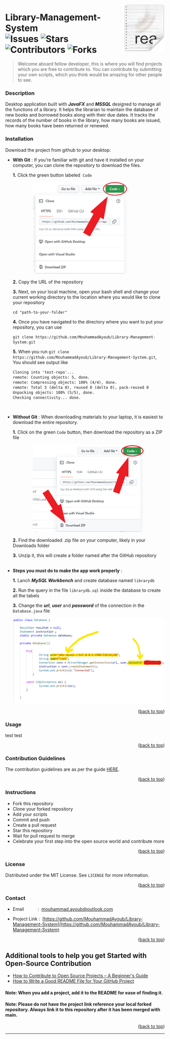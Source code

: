 <a name="readme-top"></a>

<img src="icon.png" align="right" />

# Library-Management-System</br>![Issues](https://img.shields.io/github/issues/MouhammadAyoub/Library-Management-System)&nbsp;![Stars](https://img.shields.io/github/stars/MouhammadAyoub/Library-Management-System)&nbsp;![Contributors](https://img.shields.io/github/contributors/MouhammadAyoub/Library-Management-System)&nbsp;![Forks](https://img.shields.io/github/forks/MouhammadAyoub/Library-Management-System)

> Welcome aboard fellow developer, this is where you will find projects which you are free to contribute to. You can contribute by submitting your own scripts, which you think would be amazing for other people to see.

### Description

Desktop application built with ***JavaFX*** and ***MSSQL*** designed to manage all the functions of a library. It helps the librarian to maintain the database of new books and borrowed books along with their due dates. It tracks the records of the number of books in the library, how many books are issued, how many books have been returned or renewed.

### Installation

Download the project from github to your desktop:

  - **With Git** :
      If you’re familiar with git and have it installed on your computer, you can clone the repository to download the files.
      
      **1.** Click the green button labeled &nbsp;`Code`</br>
      
      &nbsp;&nbsp;&nbsp;&nbsp;&nbsp;&nbsp;&nbsp;&nbsp;&nbsp;&nbsp;&nbsp;&nbsp;&nbsp;&nbsp;&nbsp;&nbsp;<img src="Button-Position.png" width="300px;" /></br>
      
      **2.** Copy the URL of the repository</br>
      
      **3.** Next, on your local machine, open your bash shell and change your current working directory to the location where you would like to clone your repository
      ```shell
      cd "path-to-your-folder"
      ```
      
      **4.** Once you have navigated to the directory where you want to put your repository, you can use
      ```shell
      git clone https://github.com/MouhammadAyoub/Library-Management-System.git
      ```
      
      **5.** When you run `git clone https://github.com/MouhammadAyoub/Library-Management-System.git`, You should see output like
      ```shell
      Cloning into 'test-repo'...
      remote: Counting objects: 5, done.
      remote: Compressing objects: 100% (4/4), done.
      remote: Total 5 (delta 0), reused 0 (delta 0), pack-reused 0
      Unpacking objects: 100% (5/5), done.
      Checking connectivity... done.
      ```
      </br>
      
  - **Without Git** :
      When downloading materials to your laptop, it is easiest to download the entire repository.
      
      **1.** Click on the green `Code` button, then download the repository as a ZIP file</br>
      
      &nbsp;&nbsp;&nbsp;&nbsp;&nbsp;&nbsp;&nbsp;&nbsp;&nbsp;&nbsp;&nbsp;&nbsp;&nbsp;&nbsp;&nbsp;&nbsp;<img src="Download-Zip.png" width="350px" /></br>
      
      **2.** Find the downloaded .zip file on your computer, likely in your Downloads folder</br>
      
      **3.** Unzip it, this will create a folder named after the GitHub repository</br></br>

  - **Steps you must do to make the app work properly** :
      
      **1.** Lanch ***MySQL Workbench*** and create database named `librarydb`</br>
      
      **2.** Run the query in the file `librarydb.sql` inside the database to create all the tabels</br>
      
      **3.** Change the ***url***, ***user*** and ***password*** of the connection in the `Database.java` file</br>
      
      <img src="Database-Attributes.png" width="650px" /></br>

<p align="right">(<a href="#readme-top">back to top</a>)</p>

### Usage

test test

<p align="right">(<a href="#readme-top">back to top</a>)</p>

### Contribution Guidelines

The contribution guidelines are as per the guide [HERE](https://github.com/MouhammadAyoub/Library-Management-System/blob/main/CONTRIBUTING.md).

<p align="right">(<a href="#readme-top">back to top</a>)</p>

### Instructions

- Fork this repository
- Clone your forked repository
- Add your scripts
- Commit and push
- Create a pull request
- Star this repository
- Wait for pull request to merge
- Celebrate your first step into the open source world and contribute more

<p align="right">(<a href="#readme-top">back to top</a>)</p>

### License

Distributed under the MIT License. See `LICENSE` for more information.

<p align="right">(<a href="#readme-top">back to top</a>)</p>

### Contact

- Email&nbsp;&nbsp;&nbsp;&nbsp;&nbsp;&nbsp;&nbsp;&nbsp;&nbsp;&nbsp;&nbsp;:&nbsp;&nbsp;[mouhammad.ayoub@outlook.com](mailto:mouhammad.ayoub@outlook.com)

- Project Link : &nbsp;[https://github.com/MouhammadAyoub/Library-Management-System](https://github.com/MouhammadAyoub/Library-Management-System)

<p align="right">(<a href="#readme-top">back to top</a>)</p>

## Additional tools to help you get Started with Open-Source Contribution

* [How to Contribute to Open Source Projects – A Beginner's Guide](https://www.freecodecamp.org/news/how-to-contribute-to-open-source-projects-beginners-guide/)
* [How to Write a Good README File for Your GitHub Project](https://www.freecodecamp.org/news/how-to-write-a-good-readme-file/)

#### Note: When you add a project, add it to the README for ease of finding it.
#### Note: Please do not have the project link reference your local forked repository. Always link it to this repository after it has been merged with main.

<p align="right">(<a href="#readme-top">back to top</a>)</p>

-----------
